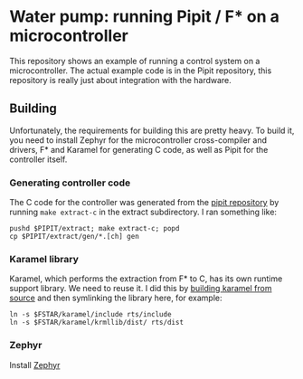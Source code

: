 # Water pump: running Pipit / F* on a microcontroller

This repository shows an example of running a control system on a microcontroller.
The actual example code is in the Pipit repository, this repository is really just about integration with the hardware.

## Building

Unfortunately, the requirements for building this are pretty heavy.
To build it, you need to install Zephyr for the microcontroller cross-compiler and drivers, F* and Karamel for generating C code, as well as Pipit for the controller itself.

### Generating controller code
The C code for the controller was generated from the [pipit repository](https://github.com/songlarknet/pipit) by running `make extract-c` in the extract subdirectory.
I ran something like:

```
pushd $PIPIT/extract; make extract-c; popd
cp $PIPIT/extract/gen/*.[ch] gen
```

### Karamel library
Karamel, which performs the extraction from F* to C, has its own runtime support library.
We need to reuse it.
I did this by [building karamel from source](https://github.com/FStarLang/karamel#trying-out-karamel) and then symlinking the library here, for example:

```
ln -s $FSTAR/karamel/include rts/include
ln -s $FSTAR/karamel/krmllib/dist/ rts/dist
```

### Zephyr
Install [Zephyr](https://docs.zephyrproject.org/latest/develop/getting_started/index.html)